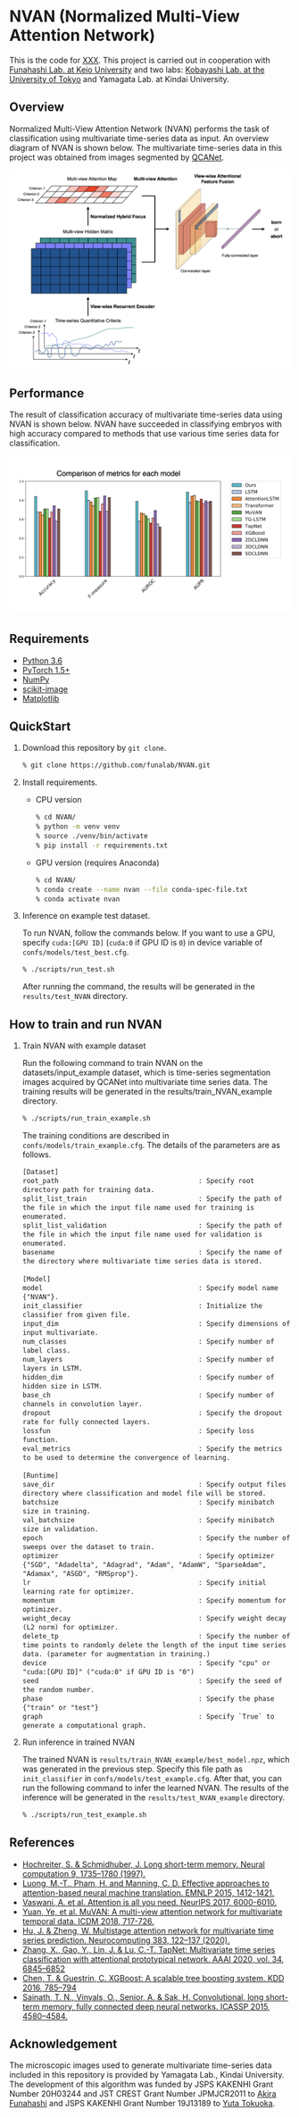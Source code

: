 # NVAN (Normalized Multi-View Attention Network)

This is the code for [XXX](XXX).
This project is carried out in cooperation with [Funahashi Lab. at Keio University](https://fun.bio.keio.ac.jp/) and two labs: [Kobayashi Lab. at the University of Tokyo](http://research.crmind.net/) and Yamagata Lab. at Kindai University.


## Overview

Normalized Multi-View Attention Network (NVAN) performs the task of classification using multivariate time-series data as input.
An overview diagram of NVAN is shown below.
The multivariate time-series data in this project was obtained from images segmented by [QCANet](https://github.com/funalab/QCANet).

![overview](images/overview.png)


## Performance

The result of classification accuracy of multivariate time-series data using NVAN is shown below.
NVAN have succeeded in classifying embryos with high accuracy compared to methods that use various time series data for classification.

![overview](images/comparison.png)


## Requirements

- [Python 3.6](https://www.python.org/downloads/)
- [PyTorch 1.5+](https://chainer.org/)
- [NumPy](http://www.numpy.org)
- [scikit-image](http://scikit-image.org/)
- [Matplotlib](https://matplotlib.org/)


## QuickStart

1. Download this repository by `git clone`.

   ```sh
   % git clone https://github.com/funalab/NVAN.git
   ```

2. Install requirements.

   - CPU version
     ```sh
     % cd NVAN/
     % python -m venv venv
     % source ./venv/bin/activate
     % pip install -r requirements.txt
     ```

   - GPU version (requires Anaconda)
     ```sh
     % cd NVAN/
     % conda create --name nvan --file conda-spec-file.txt
     % conda activate nvan
     ```

3. Inference on example test dataset.

   To run NVAN, follow the commands below.
   If you want to use a GPU, specify `cuda:[GPU ID]` (`cuda:0` if GPU ID is `0`) in device variable of `confs/models/test_best.cfg`.
   ```sh
   % ./scripts/run_test.sh
   ```

   After running the command, the results will be generated in the `results/test_NVAN` directory.


## How to train and run NVAN

1. Train NVAN with example dataset

   Run the following command to train NVAN on the datasets/input_example dataset, which is time-series segmentation images acquired by QCANet into multivariate time series data.
   The training results will be generated in the results/train_NVAN_example directory.
   ```sh
   % ./scripts/run_train_example.sh
   ```

   The training conditions are described in `confs/models/train_example.cfg`.
   The details of the parameters are as follows.


    ```
    [Dataset]
    root_path                                   : Specify root directory path for training data.
    split_list_train                            : Specify the path of the file in which the input file name used for training is enumerated.
    split_list_validation                       : Specify the path of the file in which the input file name used for validation is enumerated.
    basename                                    : Specify the name of the directory where multivariate time series data is stored.

    [Model]
    model                                       : Specify model name {"NVAN"}.
    init_classifier                             : Initialize the classifier from given file.
    input_dim                                   : Specify dimensions of input multivariate.
    num_classes                                 : Specify number of label class. 
    num_layers                                  : Specify number of layers in LSTM.
    hidden_dim                                  : Specify number of hidden size in LSTM.
    base_ch                                     : Specify number of channels in convolution layer.
    dropout                                     : Specify the dropout rate for fully connected layers.
    lossfun                                     : Specify loss function.
    eval_metrics                                : Specify the metrics to be used to determine the convergence of learning.

    [Runtime]
    save_dir                                    : Specify output files directory where classification and model file will be stored.
    batchsize                                   : Specify minibatch size in training.
    val_batchsize                               : Specify minibatch size in validation.
    epoch                                       : Specify the number of sweeps over the dataset to train.
    optimizer                                   : Specify optimizer {"SGD", "Adadelta", "Adagrad", "Adam", "AdamW", "SparseAdam", "Adamax", "ASGD", "RMSprop"}.
    lr                                          : Specify initial learning rate for optimizer.
    momentum                                    : Specify momentum for optimizer.
    weight_decay                                : Specify weight decay (L2 norm) for optimizer.
    delete_tp                                   : Specify the number of time points to randomly delete the length of the input time series data. (parameter for augmentation in training.)
    device                                      : Specify "cpu" or "cuda:[GPU ID]" ("cuda:0" if GPU ID is "0")
    seed                                        : Specify the seed of the random number.
    phase                                       : Specify the phase {"train" or "test"}
    graph                                       : Specify `True` to generate a computational graph.
    ```

2. Run inference in trained NVAN

   The trained NVAN is `results/train_NVAN_example/best_model.npz`, which was generated in the previous step.
   Specify this file path as `init_classifier` in `confs/models/test_example.cfg`. After that, you can run the following command to infer the learned NVAN.
   The results of the inference will be generated in the `results/test_NVAN_example` directory.

   ```sh
   % ./scripts/run_test_example.sh
   ```


## References

- [Hochreiter, S. & Schmidhuber, J. Long short-term memory. Neural computation 9, 1735–1780 (1997).](https://ieeexplore.ieee.org/abstract/document/6795963)
- [Luong, M.-T., Pham, H. and Manning, C. D. Effective approaches to attention-based neural machine translation. EMNLP 2015, 1412-1421.](https://arxiv.org/abs/1508.04025)
- [Vaswani, A. et al. Attention is all you need. NeurIPS 2017, 6000-6010.](https://arxiv.org/abs/1706.03762)
- [Yuan, Ye, et al. MuVAN: A multi-view attention network for multivariate temporal data. ICDM 2018, 717-726.](https://ieeexplore.ieee.org/document/8594896)
- [Hu, J. & Zheng, W. Multistage attention network for multivariate time series prediction. Neurocomputing 383, 122–137 (2020).](https://www.sciencedirect.com/science/article/pii/S0925231219316625?via%3Dihub)
- [Zhang, X., Gao, Y., Lin, J. & Lu, C.-T. TapNet: Multivariate time series classification with attentional prototypical network. AAAI 2020, vol. 34, 6845–6852](https://ojs.aaai.org//index.php/AAAI/article/view/6165)
- [Chen, T. & Guestrin, C. XGBoost: A scalable tree boosting system. KDD 2016, 785–794](https://dl.acm.org/doi/10.1145/2939672.2939785)
- [Sainath, T. N., Vinyals, O., Senior, A. & Sak, H. Convolutional, long short-term memory, fully connected deep neural networks. ICASSP 2015, 4580–4584.](https://ieeexplore.ieee.org/document/7178838)


## Acknowledgement

The microscopic images used to generate multivariate time-series data
included in this repository is provided by Yamagata Lab., Kindai
University. The development of this algorithm was funded by JSPS
KAKENHI Grant Number 20H03244 and JST CREST Grant Number JPMJCR2011 to
[Akira Funahashi](https://github.com/funasoul) and JSPS KAKENHI Grant
Number 19J13189 to [Yuta Tokuoka](https://github.com/tokkuman).